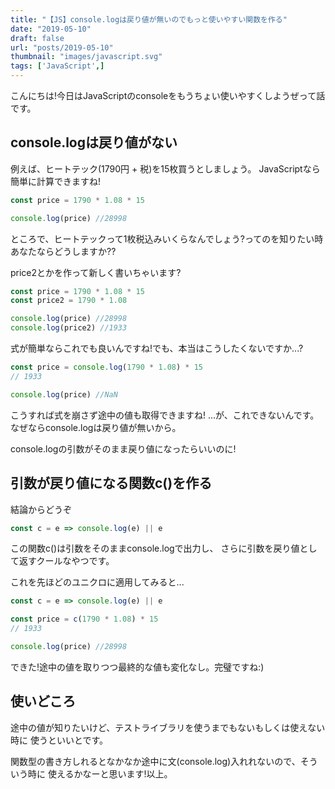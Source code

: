 ```yaml
---
title: "【JS】console.logは戻り値が無いのでもっと使いやすい関数を作る"
date: "2019-05-10"
draft: false
url: "posts/2019-05-10"
thumbnail: "images/javascript.svg"
tags: ['JavaScript',]
---
```


こんにちは!今日はJavaScriptのconsoleをもうちょい使いやすくしようぜって話です。

## console.logは戻り値がない

例えば、ヒートテック(1790円 + 税)を15枚買うとしましょう。
JavaScriptなら簡単に計算できますね!

```javascript
const price = 1790 * 1.08 * 15

console.log(price) //28998
```

ところで、ヒートテックって1枚税込みいくらなんでしょう?ってのを知りたい時
あなたならどうしますか??

price2とかを作って新しく書いちゃいます?
```javascript
const price = 1790 * 1.08 * 15
const price2 = 1790 * 1.08

console.log(price) //28998
console.log(price2) //1933
```

式が簡単ならこれでも良いんですね!でも、本当はこうしたくないですか...?

```javascript
const price = console.log(1790 * 1.08) * 15
// 1933

console.log(price) //NaN
```

こうすれば式を崩さず途中の値も取得できますね!
...が、これできないんです。なぜならconsole.logは戻り値が無いから。

console.logの引数がそのまま戻り値になったらいいのに!

## 引数が戻り値になる関数c()を作る

結論からどうぞ
```javascript
const c = e => console.log(e) || e
```

この関数c()は引数をそのままconsole.logで出力し、
さらに引数を戻り値として返すクールなやつです。

これを先ほどのユニクロに適用してみると...

```javascript
const c = e => console.log(e) || e

const price = c(1790 * 1.08) * 15
// 1933

console.log(price) //28998
```

できた!途中の値を取りつつ最終的な値も変化なし。完璧ですね:)

## 使いどころ

途中の値が知りたいけど、テストライブラリを使うまでもないもしくは使えない時に
使うといいとです。

関数型の書き方しれるとなかなか途中に文(console.log)入れれないので、そういう時に
使えるかなーと思います!以上。

